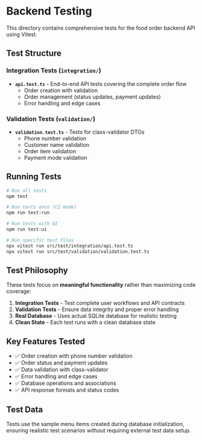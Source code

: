 # Backend Testing

This directory contains comprehensive tests for the food order backend API using Vitest.

## Test Structure

### Integration Tests (`integration/`)
- **`api.test.ts`** - End-to-end API tests covering the complete order flow
  - Order creation with validation
  - Order management (status updates, payment updates)
  - Error handling and edge cases

### Validation Tests (`validation/`)
- **`validation.test.ts`** - Tests for class-validator DTOs
  - Phone number validation
  - Customer name validation
  - Order item validation
  - Payment mode validation

## Running Tests

```bash
# Run all tests
npm test

# Run tests once (CI mode)
npm run test:run

# Run tests with UI
npm run test:ui

# Run specific test files
npx vitest run src/test/integration/api.test.ts
npx vitest run src/test/validation/validation.test.ts
```

## Test Philosophy

These tests focus on **meaningful functionality** rather than maximizing code coverage:

1. **Integration Tests** - Test complete user workflows and API contracts
2. **Validation Tests** - Ensure data integrity and proper error handling
3. **Real Database** - Uses actual SQLite database for realistic testing
4. **Clean State** - Each test runs with a clean database state

## Key Features Tested

- ✅ Order creation with phone number validation
- ✅ Order status and payment updates
- ✅ Data validation with class-validator
- ✅ Error handling and edge cases
- ✅ Database operations and associations
- ✅ API response formats and status codes

## Test Data

Tests use the sample menu items created during database initialization, ensuring realistic test scenarios without requiring external test data setup.
